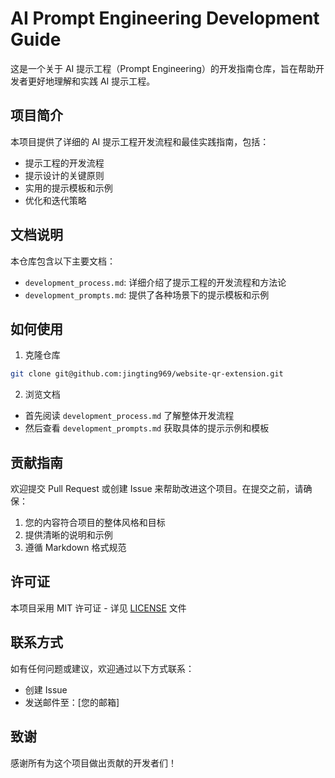 # AI Prompt Engineering Development Guide

这是一个关于 AI 提示工程（Prompt Engineering）的开发指南仓库，旨在帮助开发者更好地理解和实践 AI 提示工程。

## 项目简介

本项目提供了详细的 AI 提示工程开发流程和最佳实践指南，包括：
- 提示工程的开发流程
- 提示设计的关键原则
- 实用的提示模板和示例
- 优化和迭代策略

## 文档说明

本仓库包含以下主要文档：

- `development_process.md`: 详细介绍了提示工程的开发流程和方法论
- `development_prompts.md`: 提供了各种场景下的提示模板和示例


## 如何使用

1. 克隆仓库
```bash
git clone git@github.com:jingting969/website-qr-extension.git
```

2. 浏览文档
- 首先阅读 `development_process.md` 了解整体开发流程
- 然后查看 `development_prompts.md` 获取具体的提示示例和模板

## 贡献指南

欢迎提交 Pull Request 或创建 Issue 来帮助改进这个项目。在提交之前，请确保：
1. 您的内容符合项目的整体风格和目标
2. 提供清晰的说明和示例
3. 遵循 Markdown 格式规范

## 许可证

本项目采用 MIT 许可证 - 详见 [LICENSE](LICENSE) 文件

## 联系方式

如有任何问题或建议，欢迎通过以下方式联系：
- 创建 Issue
- 发送邮件至：[您的邮箱]

## 致谢

感谢所有为这个项目做出贡献的开发者们！ 
